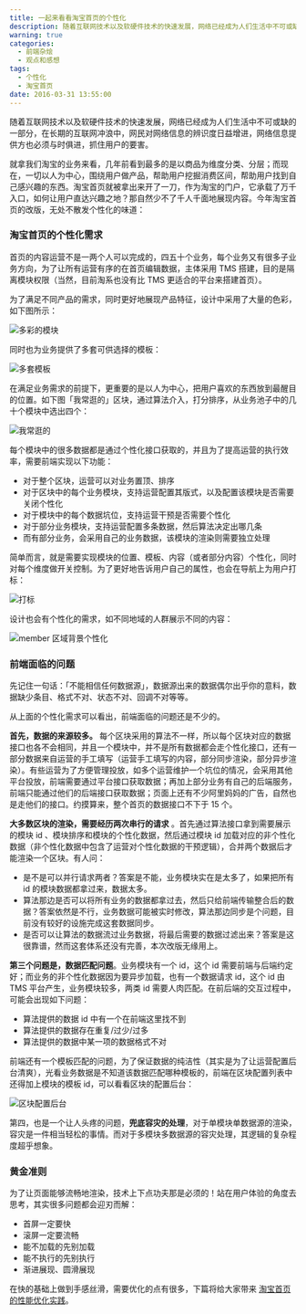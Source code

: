 ```yaml
---
title: 一起来看看淘宝首页的个性化
description: 随着互联网技术以及软硬件技术的快速发展，网络已经成为人们生活中不可或缺的一部分，在长期的互联网冲浪中，网民对网络信息的辨识度日益增进，网络信息提供方也必须与时俱进，抓住用户的要害。
warning: true
categories:
  - 前端杂烩
  - 观点和感想
tags:
  - 个性化
  - 淘宝首页
date: 2016-03-31 13:55:00
---
```


随着互联网技术以及软硬件技术的快速发展，网络已经成为人们生活中不可或缺的一部分，在长期的互联网冲浪中，网民对网络信息的辨识度日益增进，网络信息提供方也必须与时俱进，抓住用户的要害。

<!--more-->

就拿我们淘宝的业务来看，几年前看到最多的是以商品为维度分类、分层；而现在，一切以人为中心，围绕用户做产品，帮助用户挖掘消费区间，帮助用户找到自己感兴趣的东西。淘宝首页就被拿出来开了一刀，作为淘宝的门户，它承载了万千入口，如何让用户直达兴趣之地？那自然少不了千人千面地展现内容。今年淘宝首页的改版，无处不散发个性化的味道：

### 淘宝首页的个性化需求

首页的内容运营不是一两个人可以完成的，四五十个业务，每个业务又有很多子业务方向，为了让所有运营有序的在首页编辑数据，主体采用 TMS 搭建，目的是隔离模块权限（当然，目前淘系也没有比 TMS 更适合的平台来搭建首页）。

为了满足不同产品的需求，同时更好地展现产品特征，设计中采用了大量的色彩，如下图所示：

![多彩的模块](/blogimgs/2016/03/31/TB1KHkKLVXXXXXdXXXXbY7EWpXX-1898-1474.png_1200x1200.jpg)<!--<source src="https://img.alicdn.com/tps/i2/TB1KHkKLVXXXXXdXXXXbY7EWpXX-1898-1474.png_1200x1200.jpg">-->

同时也为业务提供了多套可供选择的模板：

![多套模板](/blogimgs/2016/03/31/TB1aYAqLVXXXXbmXVXXhY.F2FXX-788-1602.png_800x800.jpg)<!--<source src="https://img.alicdn.com/tps/i2/TB1aYAqLVXXXXbmXVXXhY.F2FXX-788-1602.png_800x800.jpg">-->

在满足业务需求的前提下，更重要的是以人为中心，把用户喜欢的东西放到最醒目的位置。如下图「我常逛的」区块，通过算法介入，打分排序，从业务池子中的几十个模块中选出四个：

![我常逛的](/blogimgs/2016/03/31/TB1qX.JLVXXXXa6XXXXUkF86VXX-1826-1566.png_800x800.jpg)<!--<source src="https://img.alicdn.com/tps/i4/TB1qX.JLVXXXXa6XXXXUkF86VXX-1826-1566.png_800x800.jpg">-->

每个模块中的很多数据都是通过个性化接口获取的，并且为了提高运营的执行效率，需要前端实现以下功能：

- 对于整个区块，运营可以对业务置顶、排序
- 对于区块中的每个业务模块，支持运营配置其版式，以及配置该模块是否需要关闭个性化
- 对于模块中的每个数据坑位，支持运营干预是否需要个性化
- 对于部分业务模块，支持运营配置多条数据，然后算法决定出哪几条
- 而有部分业务，会采用自己的业务数据，该模块的渲染则需要独立处理

简单而言，就是需要实现模块的位置、模板、内容（或者部分内容）个性化，同时对每个维度做开关控制。为了更好地告诉用户自己的属性，也会在导航上为用户打标：

![打标](/blogimgs/2016/03/31/TB1bxgkLVXXXXbTaXXXb.pt2pXX-398-978.png_600x600.jpg)<!--<source src="http://gtms04.alicdn.com/tps/i4/TB1bxgkLVXXXXbTaXXXb.pt2pXX-398-978.png_600x600.jpg">-->

设计也会有个性化的需求，如不同地域的人群展示不同的内容：

![member 区域背景个性化](/blogimgs/2016/03/31/TB1BJgDLVXXXXazXpXXt2D.NXXX-1950-1468.png_800x800.jpg)<!--<source src="https://img.alicdn.com/tps/i4/TB1BJgDLVXXXXazXpXXt2D.NXXX-1950-1468.png_800x800.jpg">-->

### 前端面临的问题

先记住一句话：「不能相信任何数据源」，数据源出来的数据偶尔出乎你的意料，数据缺少条目、格式不对、状态不对、回调不对等等。

从上面的个性化需求可以看出，前端面临的问题还是不少的。

<b>首先，数据的来源较多。</b> 每个区块采用的算法不一样，所以每个区块对应的数据接口也各不会相同，并且一个模块中，并不是所有数据都会走个性化接口，还有一部分数据来自运营的手工填写（运营手工填写的内容，部分同步渲染，部分异步渲染）。有些运营为了方便管理投放，如多个运营维护一个坑位的情况，会采用其他平台投放，前端需要通过平台接口获取数据；再加上部分业务有自己的后端服务，前端只能通过他们的后端接口获取数据；页面上还有不少阿里妈妈的广告，自然也是走他们的接口。约摸算来，整个首页的数据接口不下于 15 个。

<b>大多数区块的渲染，需要经历两次串行的请求</b> 。首先通过算法接口拿到需要展示的模块 id 、模块排序和模块的个性化数据，然后通过模块 id 加载对应的非个性化数据（非个性化数据中包含了运营对个性化数据的干预逻辑），合并两个数据后才能渲染一个区块。有人问：

- 是不是可以并行请求两者？答案是不能，业务模块实在是太多了，如果把所有 id 的模块数据都拿过来，数据太多。
- 算法那边是否可以将所有业务的数据都拿过去，然后只给前端传输整合后的数据？答案依然是不行，业务数据可能被实时修改，算法那边同步是个问题，目前没有较好的设施完成这套数据同步。
- 是否可以让算法的数据流过业务数据，将最后需要的数据过滤出来？答案是这很靠谱，然而这套体系还没有完善，本次改版无缘用上。

<b>第三个问题是，数据匹配问题</b>。业务模块有一个 id，这个 id 需要前端与后端约定好；而业务的非个性化数据因为要异步加载，也有一个数据请求 id，这个 id 由 TMS 平台产生，业务模块较多，两类 id 需要人肉匹配。在前后端的交互过程中，可能会出现如下问题：

- 算法提供的数据 id 中有一个在前端这里找不到
- 算法提供的数据存在重复/过少/过多
- 算法提供的数据中某一项的数据格式不对

前端还有一个模板匹配的问题，为了保证数据的纯洁性（其实是为了让运营配置后台清爽），光看业务数据是不知道该数据匹配哪种模板的，前端在区块配置列表中还得加上模块的模板 id，可以看看区块的配置后台：

![区块配置后台](/blogimgs/2016/03/31/TB1g6sLLVXXXXXGXXXXwOxT5VXX-2286-1152.png_1200x1200.jpg)<!--<source src="http://gtms01.alicdn.com/tps/i1/TB1g6sLLVXXXXXGXXXXwOxT5VXX-2286-1152.png_1200x1200.jpg">-->

第四，也是一个让人头疼的问题，<b>兜底容灾的处理</b>，对于单模块单数据源的渲染，容灾是一件相当轻松的事情。而对于多模块多数据源的容灾处理，其逻辑的复杂程度超乎想象。

### 黄金准则

为了让页面能够流畅地渲染，技术上下点功夫那是必须的！站在用户体验的角度去思考，其实很多问题都会迎刃而解：

- 首屏一定要快
- 滚屏一定要流畅
- 能不加载的先别加载
- 能不执行的先别执行
- 渐进展现、圆滑展现

在快的基础上做到手感丝滑，需要优化的点有很多，下篇将给大家带来 [淘宝首页的性能优化实践](https://www.barretlee.com/blog/2016/04/01/optimization-in-taobao-homepage/)。




